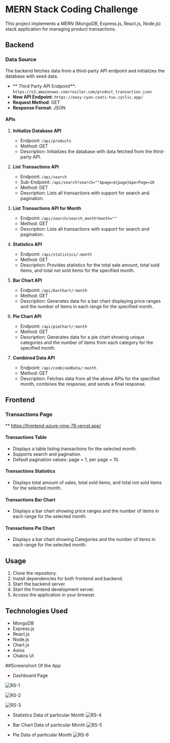 # MERN Stack Coding Challenge

This project implements a MERN (MongoDB, Express.js, React.js, Node.js) stack application for managing product transactions.

## Backend

### Data Source

The backend fetches data from a third-party API endpoint and initializes the database with seed data.

- ** Third Party API Endpoint**: `https://s3.amazonaws.com/roxiler.com/product_transaction.json`
- **New API Endpoint**: `https://easy-cyan-coati-tux.cyclic.app/`
- **Request Method**: GET
- **Response Format**: JSON

#### APIs

1. **Initialize Database API**
   - Endpoint: `/api/products`
   - Method: GET
   - Description: Initializes the database with data fetched from the third-party API.

2. **List Transactions API**
   - Endpoint: `/api/search`
   - Sub-Endpoint: `/api/search?search=""&page=${page}&perPage=10`
   - Method: GET
   - Description: Lists all transactions with support for search and pagination.
     
3. **List Transactions API for Month**
   - Endpoint: `/api/search/search_month?month=""`
   - Method: GET
   - Description: Lists all transactions with support for search and pagination.

4. **Statistics API**
   - Endpoint: `/api/statistics/:month`
   - Method: GET
   - Description: Provides statistics for the total sale amount, total sold items, and total not sold items for the specified month.

5. **Bar Chart API**
   - Endpoint: `/api/barChart/:month`
   - Method: GET
   - Description: Generates data for a bar chart displaying price ranges and the number of items in each range for the specified month.

6. **Pie Chart API**
   - Endpoint: `/api/pieChart/:month`
   - Method: GET
   - Description: Generates data for a pie chart showing unique categories and the number of items from each category for the specified month.

7. **Combined Data API**
   - Endpoint: `/api/combinedData/:month`
   - Method: GET
   - Description: Fetches data from all the above APIs for the specified month, combines the response, and sends a final response.

## Frontend

### Transactions Page
** https://frontend-azure-nine-78.vercel.app/

#### Transactions Table

- Displays a table listing transactions for the selected month.
- Supports search and pagination.
- Default pagination values: page = 1, per page = 10.

#### Transactions Statistics

- Displays total amount of sales, total sold items, and total not sold items for the selected month.

#### Transactions Bar Chart

- Displays a bar chart showing price ranges and the number of items in each range for the selected month.


#### Transactions Pie Chart

- Displays a bar chart showing Categories and the number of items in each range for the selected month.

## Usage

1. Clone the repository.
2. Install dependencies for both frontend and backend.
3. Start the backend server.
4. Start the frontend development server.
5. Access the application in your browser.

## Technologies Used

- MongoDB
- Express.js
- React.js
- Node.js
- Chart.js
- Axios
- Chakra UI

##Screenshort Of the App
- Dashboard Page

![RS-1](https://github.com/kiranwankhade/Roxiler-Systems-Backend/assets/49937312/78c2c69e-cc78-4a24-bd95-4261c34b3b56)

![RS-2](https://github.com/kiranwankhade/Roxiler-Systems-Backend/assets/49937312/9938305c-b5a0-4a3b-b386-bcc7f492bcef)

![RS-3](https://github.com/kiranwankhade/Roxiler-Systems-Backend/assets/49937312/57274855-7d3a-4daa-991e-7b23480793dd)

- Statistics Data of particular Month
![RS-4](https://github.com/kiranwankhade/Roxiler-Systems-Backend/assets/49937312/89fd08d2-defe-4779-b14d-c8fd9daa911b)
  
- Bar Chart Data of particular Month
![RS-5](https://github.com/kiranwankhade/Roxiler-Systems-Backend/assets/49937312/4210cff1-b75f-47ea-aee2-00a769fd21f3)

- Pie Data of particular Month
![RS-6](https://github.com/kiranwankhade/Roxiler-Systems-Backend/assets/49937312/ba1c48d6-f22a-4de5-8187-3a57f18e5e91)


